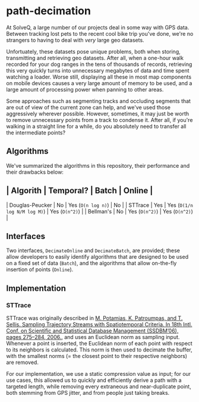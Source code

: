 # path-decimation
At SolveQ, a large number of our projects deal in some way with GPS data. Between tracking lost pets to the recent cool bike trip you've done, we're no strangers to having to deal with *very* large geo datasets. 

Unfortuately, these datasets pose unique problems, both when storing, transmitting and retrieving geo datasets. After all, when a one-hour walk recorded for your dog ranges in the tens of thousands of records, retrieving this very quickly turns into unnecessary megabytes of data and time spent watching a loader. Worse still, displaying all these in most map components on mobile devices causes a very large amount of memory to be used, and a large amount of processing power when panning to other areas.

Some approaches such as segmenting tracks and occluding segments that are out of view of the current zone can help, and we've used those aggressively wherever possible. However, sometimes, it may just be worth to remove unnecessary points from a track to condense it. After all, if you're walking in a straight line for a while, do you absolutely need to transfer all the intermediate points?

## Algorithms

We've summarized the algorithms in this repository, their performance and their drawbacks below:

| Algorith        | Temporal? | Batch                            | Online         |
-----------------------------------------------------------------------------------
| Douglas-Peucker | No        | Yes (`O(n log n)`)               | No             |
| STTrace         | Yes       | Yes (`O(1/n log N/M log M)`)     | Yes (`O(n^2)`) |
| Bellman's       | No        | Yes (`O(n^2)`)                   | Yes (`O(n^2)`) |

## Interfaces

Two interfaces, `DecimateOnline` and `DecimateBatch`, are provided; these allow developers to easily identify algorithms that are designed to be used on a fixed set of data (`Batch`), and the algorithms that allow on-the-fly insertion of points (`Online`).

## Implementation

### STTrace

STTrace was originally described in [M. Potamias, K. Patroumpas, and T. Sellis. Sampling Trajectory Streams with Spatiotemporal Criteria. In 18th Intl. Conf. on Scientific and Statistical Database Management (SSDBM’06), pages 275–284, 2006.](http://citeseerx.ist.psu.edu/viewdoc/download?doi=10.1.1.85.9949&rep=rep1&type=pdf), and uses an Euclidean norm as sampling input. Whenever a point is inserted, the Euclidean norm of each point with respect to its neighbors is calculated. This norm is then used to decimate the buffer, with the smallest norms (= the closest point to their respective neighbors) are removed.

For our implementation, we use a static compression value as input; for our use cases, this allowed us to quickly and efficiently derive a path with a targeted length, while removing every extraneous and near-duplicate point, both stemming from GPS jitter, and from people just taking breaks.

